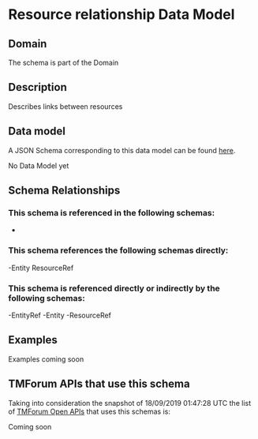 # Resource relationship Data Model

## Domain

The  schema is part of the  Domain

## Description

Describes links between resources

## Data model

A JSON Schema corresponding to this data model can be found
[here](https://github.com/tmforum-rand/schemas/blob/master/Resource/ResourceRelationship.schema.json).

No Data Model yet

## Schema Relationships

### This schema is referenced in the following schemas:

-

### This schema references the following schemas directly:

-Entity
ResourceRef

### This schema is referenced directly or indirectly by the following schemas:

-EntityRef
-Entity
-ResourceRef



## Examples

Examples coming soon

## TMForum APIs that use this schema

Taking into consideration the snapshot of 18/09/2019 01:47:28 UTC the list of [TMForum Open APIs](https://www.tmforum.org/open-apis/) that uses this schemas is:

Coming soon